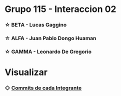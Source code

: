 # Grupo 115 - Interaccion 02
### ☆ BETA - Lucas Gaggino 
### ☆ ALFA - Juan Pablo Dongo Huaman
### ☆ GAMMA - Leonardo De Gregorio
# Visualizar
### ◇ [Commits de cada Integrante](https://github.com/GagginoLucas/TP_SO_i2_Equipo115/commits/main)
